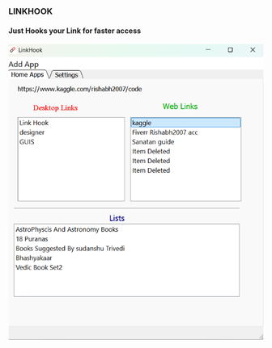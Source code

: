 ### LINKHOOK 


#### Just Hooks your Link for faster access 

![sample image](./assets/linkhook_show.png)